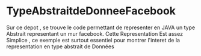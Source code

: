 # TypeAbstraitdeDonneeFacebook
Sur ce depot , se trouve le code permettant de representer en JAVA un type Abstrait representant un mur facebook.
Cette Representation Est assez Simplice , ce exemple est surtout essentiel pour montrer l'interet de la representation
en type abstrait de Données
